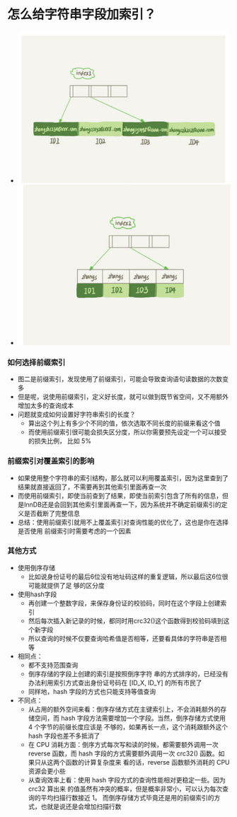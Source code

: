 # 怎么给字符串字段加索引？

- ![](1email索引结构.png)
- ![](2email索引结构.png)



### 如何选择前缀索引

- 图二是前缀索引，发现使用了前缀索引，可能会导致查询语句读数据的次数变多
- 但是呢，说使用前缀索引，定义好长度，就可以做到既节省空间，又不用额外增加太多的查询成本
- 问题就变成如何设置好字符串索引的长度？
  - 算出这个列上有多少个不同的值，依次选取不同长度的前缀来看这个值
  - 而使用前缀索引很可能会损失区分度，所以你需要预先设定一个可以接受的损失比例， 比如 5%





### 前缀索引对覆盖索引的影响

- 如果使用整个字符串的索引结构，那么就可以利用覆盖索引，因为这里查到了结果就直接返回了，不需要再到其他索引里面再查一次
- 而使用前缀索引，即使当前查到了结果，即使当前索引包含了所有的信息，但是InnDB还是会回到其他索引里面再查一下，因为系统并不确定前缀索引的定义是否截断了完整信息
- 总结：使用前缀索引就用不上覆盖索引对查询性能的优化了，这也是你在选择是否使用 前缀索引时需要考虑的一个因素





### 其他方式

- 使用倒序存储
  - 比如说身份证号的最后6位没有地址码这样的重复逻辑，所以最后这6位很可能就提供了足 够的区分度
- 使用hash字段
  - 再创建一个整数字段，来保存身份证的校验码，同时在这个字段上创建索引
  - 然后每次插入新记录的时候，都同时用crc32()这个函数得到校验码填到这个新字段
  - 所以查询的时候不仅要查询哈希值是否相等，还要看具体的字符串是否相等
- 相同点：
  - 都不支持范围查询
  - 倒序存储的字段上创建的索引是按照倒序字符 串的方式排序的，已经没有办法利用索引方式查出身份证号码在 [ID_X, ID_Y] 的所有市民了
  - 同样地，hash 字段的方式也只能支持等值查询
- 不同点：
  - 从占用的额外空间来看：倒序存储方式在主键索引上，不会消耗额外的存储空间，而 hash 字段方法需要增加一个字段。当然，倒序存储方式使用 4 个字节的前缀长度应该是 不够的，如果再长一点，这个消耗跟额外这个 hash 字段也差不多抵消了
  - 在 CPU 消耗方面：倒序方式每次写和读的时候，都需要额外调用一次 reverse 函数，而 hash 字段的方式需要额外调用一次 crc32() 函数。如果只从这两个函数的计算复杂度来 看的话，reverse 函数额外消耗的 CPU 资源会更小些
  -  从查询效率上看：使用 hash 字段方式的查询性能相对更稳定一些。因为 crc32 算出来 的值虽然有冲突的概率，但是概率非常小，可以认为每次查询的平均扫描行数接近 1。 而倒序存储方式毕竟还是用的前缀索引的方式，也就是说还是会增加扫描行数
